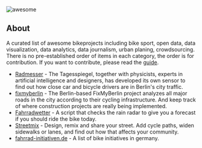 <img alt="awesome" src="https://cdn.rawgit.com/sindresorhus/awesome/d7305f38d29fed78fa85652e3a63e154dd8e8829/media/badge.svg"/>

## About

A curated list of awesome bikeprojects including bike sport, open data, data visualization, data analytics, data journalism, urban planing, crowdsourcing. There is no pre-established order of items in each category, the order is for contribution. If you want to contribute, please read the [guide](https://github.com/mltbnz/awesome-bikeprojects/blob/master/CONTRIBUTING.md).   

* [Radmesser](https://interaktiv.tagesspiegel.de/radmesser/index.html) - The Tagesspiegel, together with physicists, experts in artificial intelligence and designers, has developed its own sensor to find out how close car and bicycle drivers are in Berlin's city traffic.
* [fixmyberlin](https://fixmyberlin.de/planungen) - The Berlin-based FixMyBerlin project analyzes all major roads in the city according to their cycling infrastructure. And keep track of where construction projects are really being implemented.
* [Fahrradwetter](https://github.com/ulid000/Fahrradwetter) - A script that checks the rain radar to give you a forecast if you should ride the bike today. 
* [Streetmix](https://streetmix.net) - Design, remix and share your street. Add cycle paths, widen sidewalks or lanes, and find out how that affects your community.
* [fahrrad-initiativen.de](https://www.fahrrad-initiativen.de/pool) - A list of bike initiatives in germany. 
